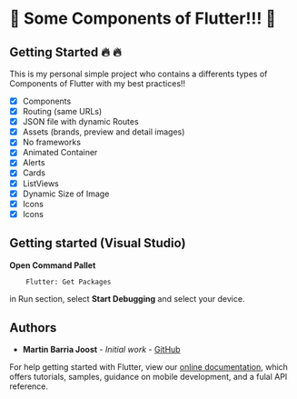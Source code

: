 # :large_blue_circle: Some Components of Flutter!!! :large_blue_circle:

## Getting Started :fire: :fire:

This is my personal simple project who contains a differents types of Components of Flutter with my best practices!!

- [x] Components
- [x] Routing (same URLs)
- [x] JSON file with dynamic Routes
- [x] Assets (brands, preview and detail images)
- [x] No frameworks
- [x] Animated Container
- [x] Alerts
- [x] Cards
- [x] ListViews
- [x] Dynamic Size of Image 
- [x] Icons 
- [x] Icons 

## Getting started (Visual Studio)

**Open Command Pallet**

```sh
    Flutter: Get Packages
```
in Run section, select **Start Debugging** and select your device.

## Authors


* **Martin Barria Joost** - *Initial work* - [GitHub](https://github.com/martinjoost)

For help getting started with Flutter, view our
[online documentation](https://flutter.dev/docs), which offers tutorials,
samples, guidance on mobile development, and a fulal API reference.
